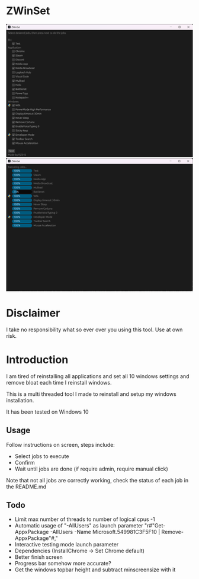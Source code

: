 # ZWinSet
![alt text](showcase/job_select.png)
![alt text](showcase/executing_jobs.png)

# Disclaimer
I take no responsibility what so ever over you using this tool. Use at own risk.

# Introduction
I am tired of reinstalling all applications and set all 10 windows settings and remove bloat each time I reinstall windows.

This is a multi threaded tool I made to reinstall and setup my windows installation.

It has been tested on Windows 10

## Usage
Follow instructions on screen, steps include:
* Select jobs to execute
* Confirm
* Wait until jobs are done (if require admin, require manual click)

Note that not all jobs are correctly working, check the status of each job in the README.md

## Todo
* Limit max number of threads to number of logical cpus -1
* Automatic usage of "-AllUsers" as launch parameter "r#"Get-AppxPackage -AllUsers -Name Microsoft.549981C3F5F10 | Remove-AppxPackage"#,"
* Interactive testing mode launch parameter
* Dependencies (InstallChrome -> Set Chrome default)
* Better finish screen
* Progress bar somehow more accurate?
* Get the windows topbar height and subtract minscreensize with it